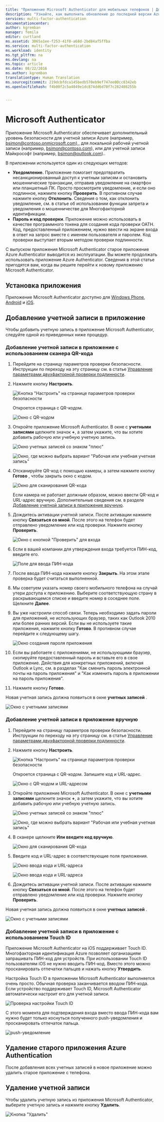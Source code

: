 ```yaml
---
title: "Приложение Microsoft Authenticator для мобильных телефонов | Документация Майкрософт"
description: "Узнайте, как выполнить обновление до последней версии Azure Authenticatior."
services: multi-factor-authentication
documentationcenter: 
author: kgremban
manager: femila
editor: curtland
ms.assetid: 3065a1ee-f253-41f0-a68d-2bd84af5ffba
ms.service: multi-factor-authentication
ms.workload: identity
ms.tgt_pltfrm: na
ms.devlang: na
ms.topic: article
ms.date: 08/22/2016
ms.author: kgremban
translationtype: Human Translation
ms.sourcegitcommit: 219dcbfdca145bedb570eb9ef747ee00cc0342eb
ms.openlocfilehash: f4b00f2c5a4849e1dc874dd6d70f7c282408255b


---
```

# <a name="microsoft-authenticator"></a>Microsoft Authenticator
Приложение Microsoft Authenticator обеспечивает дополнительный уровень безопасности для учетной записи Azure (например, bsimon@contoso.onmicrosoft.com),, для локальной рабочей учетной записи (например, bsimon@contoso.com), или для учетной записи Майкрософт (например, bsimon@outlook.com)..

В приложении используется один из следующих методов:

* **Уведомление.** Приложение помогает предотвратить несанкционированный доступ к учетным записям и остановить мошеннические транзакции, отправив уведомление на смартфон или планшетный ПК. Просто просмотрите уведомление, и если оно подлинное, нажмите кнопку **Проверить**. В противном случае нажмите кнопку **Отклонить**. Сведения о том, как отклонить уведомление, см. в статье об использовании функции запрета и уведомления о мошенничестве для Многофакторной идентификации.
* **Пароль и код проверки**. Приложение можно использовать в качестве программного токена для создания кода проверки OATH. Код, предоставленный приложением, нужно ввести на экране входа в ответ на запрос вместе с именем пользователя и паролем. Код проверки выступает вторым методом проверки подлинности.

С выпуском приложения Microsoft Authenticator старое приложение Azure Authenticator выводится из эксплуатации.  Вы можете продолжать использовать приложение Azure Authenticator. Сведения в этой статье пригодятся вам, когда вы решите перейти к новому приложению Microsoft Authenticator.  

## <a name="install-the-app"></a>Установка приложения
Приложение Microsoft Authenticator доступно для [Windows Phone](http://go.microsoft.com/fwlink/?Linkid=825071), [Android](http://go.microsoft.com/fwlink/?Linkid=825072) и [iOS](http://go.microsoft.com/fwlink/?Linkid=825073).

## <a name="add-accounts-to-the-app"></a>Добавление учетной записи в приложение
Чтобы добавить учетную запись в приложение Microsoft Authenticator, следуйте одной из приведенных ниже процедур.

### <a name="add-an-account-to-the-app-by-using-the-qr-code-scanner"></a>Добавление учетной записи в приложение с использованием сканера QR-кода
1. Перейдите на страницу параметров проверки безопасности.  Инструкции по переходу на эту страницу см. в статье [Управление параметрами двухфакторной проверки подлинности](multi-factor-authentication-end-user-manage-settings.md).
2. Нажмите кнопку **Настроить**.
   
    ![Кнопка "Настроить" на странице параметров проверки безопасности](./media/multi-factor-authentication-azure-authenticator/azureauthe.png)
   
    Откроется страница с QR-кодом.
   
    ![Окно с QR-кодом](./media/multi-factor-authentication-azure-authenticator/barcode2.png)
3. Откройте приложение Microsoft Authenticator. В окне с **учетными записями** щелкните значок **+**, а затем укажите, что вы хотите добавить рабочую или учебную учетную запись.
   
    ![Окно учетных записей со знаком "плюс"](./media/multi-factor-authentication-azure-authenticator/addaccount3.png)
   
    ![Окно, где можно выбрать вариант "Рабочая или учебная учетная запись"](./media/multi-factor-authentication-end-user-first-time-mobile-app/scan.png)
4. Отсканируйте QR-код с помощью камеры, а затем нажмите кнопку **Готово** , чтобы закрыть окно с кодом.
   
    ![Окно для сканирования QR-кода](./media/multi-factor-authentication-end-user-first-time-mobile-app/scan2.png)
   
    Если камера не работает должным образом, можно ввести QR-код и URL-адрес вручную. Дополнительные сведения см. в разделе [Добавление учетной записи в приложение вручную](#add-an-account-to-the-app-manually).
5. Дождитесь активации учетной записи. После активации нажмите кнопку **Связаться со мной**.  После этого на телефон будет отправлено уведомление или код проверки.  Нажмите кнопку **Проверить**.
   
    ![Окно с кнопкой "Проверить" для входа](./media/multi-factor-authentication-end-user-first-time-mobile-app/verify.png)
6. Если в вашей компании для утверждения входа требуется ПИН-код, введите его.
   
    ![Поле для ввода ПИН-кода](./media/multi-factor-authentication-end-user-first-time-mobile-app/scan3.png)
7. После ввода ПИН-кода нажмите кнопку **Закрыть**. На этом этапе проверка будет считаться выполненной.
8. Мы советуем указать номер своего мобильного телефона на случай утери доступа к приложению. Выберите соответствующую страну в раскрывающемся списке и введите номер в соседнее поле. Щелкните **Далее**.
9. Вы уже настроили способ связи. Теперь необходимо задать пароли для приложений, не использующих браузер, таких как Outlook 2010 или более ранних версий. Если вы не используете такие приложения, нажмите кнопку **Готово**. В противном случае перейдите к следующему шагу.
   
    ![Окно создания пароля приложения](./media/multi-factor-authentication-end-user-first-time-mobile-app/step4.png)
10. Если вы работаете с приложениями, не использующими браузер, скопируйте предоставленный пароль и вставьте его в свое приложение. Действия для конкретных приложений, включая Outlook и Lync, см. в разделах "Как сменить пароль электронной почты на пароль приложения" и "Как изменить пароль в приложении на пароль приложения".
11. Нажмите кнопку **Готово**.

Новая учетная запись должна появиться в окне **учетных записей** .

![Окно с учетными записями](./media/multi-factor-authentication-azure-authenticator/accounts.png)

### <a name="add-an-account-to-the-app-manually"></a>Добавление учетной записи в приложение вручную
1. Перейдите на страницу параметров проверки безопасности.  Инструкции по переходу на эту страницу см. в статье [Управление параметрами двухфакторной проверки подлинности](multi-factor-authentication-end-user-manage-settings.md).
2. Нажмите кнопку **Настроить**.
   
    ![Кнопка "Настроить" на странице параметров проверки безопасности](./media/multi-factor-authentication-azure-authenticator/azureauthe.png)
   
    Откроется страница с QR-кодом.  Запишите код и URL-адрес.
   
    ![Окно с QR-кодом и URL-адресом](./media/multi-factor-authentication-azure-authenticator/barcode2.png)
3. Откройте приложение Microsoft Authenticator. В окне с **учетными записями** щелкните значок **+**, а затем укажите, что вы хотите добавить рабочую или учебную учетную запись.
   
    ![Окно учетных записей со знаком "плюс"](./media/multi-factor-authentication-azure-authenticator/addaccount3.png)
   
    ![Окно, где можно выбрать вариант "Рабочая или учебная учетная запись"](./media/multi-factor-authentication-end-user-first-time-mobile-app/scan.png)
4. В сканере щелкните **Или введите код вручную**.
   
    ![Окно для сканирования QR-кода](./media/multi-factor-authentication-end-user-first-time-mobile-app/scan2.png)
5. Введите код и URL-адрес в соответствующие поля приложения.
   
    ![Окно ввода кода и URL-адреса](./media/multi-factor-authentication-azure-authenticator/manual.png)
   
    ![Окно ввода кода и URL-адреса](./media/multi-factor-authentication-end-user-first-time-mobile-app/addaccount2.png)
6. Дождитесь активации учетной записи. После активации нажмите кнопку **Связаться со мной**. После этого на телефон будет отправлено уведомление или код проверки. Нажмите кнопку **Проверить**.

Новая учетная запись должна появиться в окне **учетных записей** .

![Окно с учетными записями](./media/multi-factor-authentication-azure-authenticator/accounts.png)

### <a name="add-an-account-to-the-app-by-using-touch-id"></a>Добавление учетной записи в приложение с использованием Touch ID
Приложение Microsoft Authenticator на iOS поддерживает Touch ID.  Многофакторная идентификация Azure позволяет организациям запрашивать ПИН-код для устройств. При использовании Touch ID пользователям iOS не нужно вводить ПИН-код. Вместо этого можно просканировать отпечатки пальцев и нажать кнопку **Утвердить**.

Настройка Touch ID в приложении Microsoft Authenticator выполняется очень просто. Обычная проверка заканчивается вводом ПИН-кода. Если устройство поддерживает Touch ID, Microsoft Authenticator автоматически настроит его для учетной записи.

![Проверка настройки Touch ID](./media/multi-factor-authentication-azure-authenticator/touchid1.png)

С этого момента для подтверждения входа вместо ввода ПИН-кода вам нужно будет только коснуться полученного push-уведомления и просканировать отпечаток пальца.

![push-уведомление](./media/multi-factor-authentication-azure-authenticator/touchid2.png)

## <a name="uninstall-the-old-azure-authentication-app"></a>Удаление старого приложения Azure Authentication
После добавления всех учетных записей в новое приложение можно удалить старое приложение с телефона.

## <a name="delete-an-account"></a>Удаление учетной записи
Чтобы удалить учетную запись из приложения Microsoft Authenticator, выберите учетную запись и нажмите кнопку **Удалить**.

![Кнопка "Удалить"](./media/multi-factor-authentication-azure-authenticator/remove.png)




<!--HONumber=Nov16_HO3-->


